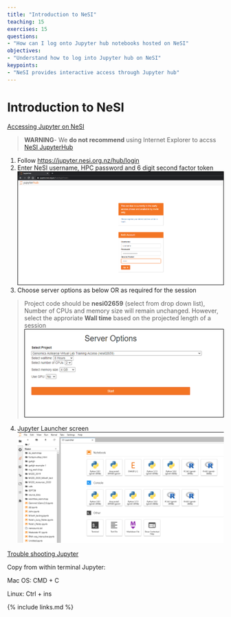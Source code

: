 ```yaml
---
title: "Introduction to NeSI"
teaching: 15
exercises: 15
questions:
- "How can I log onto Jupyter hub notebooks hosted on NeSI"
objectives:
- "Understand how to log into Jupyter hub on NeSI"
keypoints:
- "NeSI provides interactive access through Jupyter hub"
---
```


# Introduction to NeSI

[Accessing Jupyter on NeSI](https://github.com/GenomicsAotearoa/metagenomics_summer_school/tree/master/Access_NeSI_platforms/4_Access_HPC_via_Jupyterhub)

>**WARNING**- We **do not recommend** using Internet Explorer to accss [NeSI JupyterHub](https://jupyter.nesi.org.nz/hub/login)

1. Follow https://jupyter.nesi.org.nz/hub/login
2. Enter NeSI username, HPC password and 6 digit second factor token
![Jupyter hub login window](../fig/Login_jupyterhubNeSI.png)
3. Choose server options as below OR as required for the session
>Project code should be **nesi02659** (select from drop down list), Number of CPUs and memory size will remain unchanged. However, select the approriate **Wall time** based on the projected length of a session
![Server options for NeSI Jupyter hub](../fig/ServerOptions_jupyterhubNeSI.png)
4. Jupyter Launcher screen
 ![Jupyter launcher screen](../fig/ga-vl01jupyterhunNeSI.png)

[Trouble shooting Jupyter](https://github.com/GenomicsAotearoa/metagenomics_summer_school/tree/master/Access_NeSI_platforms/5_Jupyter_Troubleshooting)


Copy from within terminal Jupyter:

Mac OS: CMD + C

Linux: Ctrl + ins



<!-- include a schematic of the file system and how the workshop directories will be laid out-->

{% include links.md %}

